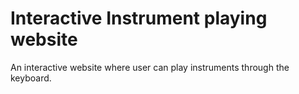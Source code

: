 # Interactive Instrument playing website
An interactive website where user can play instruments through the keyboard.
